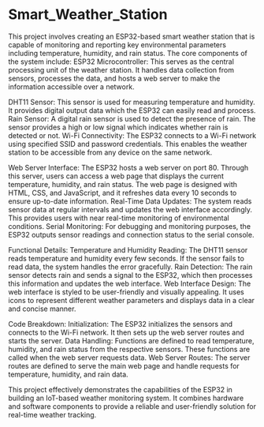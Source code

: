 # Smart_Weather_Station

This project involves creating an ESP32-based smart weather station that is capable of monitoring and reporting key environmental parameters including temperature, humidity, and rain status. The core components of the system include:
ESP32 Microcontroller: This serves as the central processing unit of the weather station. It handles data collection from sensors, processes the data, and hosts a web server to make the information accessible over a network.

DHT11 Sensor: This sensor is used for measuring temperature and humidity. It provides digital output data which the ESP32 can easily read and process.
Rain Sensor: A digital rain sensor is used to detect the presence of rain. The sensor provides a high or low signal which indicates whether rain is detected or not.
Wi-Fi Connectivity: The ESP32 connects to a Wi-Fi network using specified SSID and password credentials. This enables the weather station to be accessible from any device on the same network.

Web Server Interface: The ESP32 hosts a web server on port 80. Through this server, users can access a web page that displays the current temperature, humidity, and rain status. The web page is designed with HTML, CSS, and JavaScript, and it refreshes data every 10 seconds to ensure up-to-date information.
Real-Time Data Updates: The system reads sensor data at regular intervals and updates the web interface accordingly. This provides users with near real-time monitoring of environmental conditions.
Serial Monitoring: For debugging and monitoring purposes, the ESP32 outputs sensor readings and connection status to the serial console.

Functional Details:
Temperature and Humidity Reading: The DHT11 sensor reads temperature and humidity every few seconds. If the sensor fails to read data, the system handles the error gracefully.
Rain Detection: The rain sensor detects rain and sends a signal to the ESP32, which then processes this information and updates the web interface.
Web Interface Design: The web interface is styled to be user-friendly and visually appealing. It uses icons to represent different weather parameters and displays data in a clear and concise manner.

Code Breakdown:
Initialization: The ESP32 initializes the sensors and connects to the Wi-Fi network. It then sets up the web server routes and starts the server.
Data Handling: Functions are defined to read temperature, humidity, and rain status from the respective sensors. These functions are called when the web server requests data.
Web Server Routes: The server routes are defined to serve the main web page and handle requests for temperature, humidity, and rain data.

This project effectively demonstrates the capabilities of the ESP32 in building an IoT-based weather monitoring system. It combines hardware and software components to provide a reliable and user-friendly solution for real-time weather tracking.





